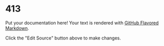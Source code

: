 # 413

Put your documentation here! Your text is rendered with [GitHub Flavored Markdown](https://help.github.com/articles/github-flavored-markdown).

Click the "Edit Source" button above to make changes.
